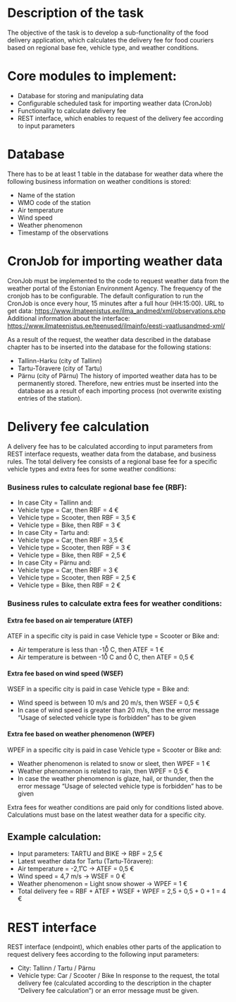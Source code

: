 # Description of the task
The objective of the task is to develop a sub-functionality of the food delivery application, which
calculates the delivery fee for food couriers based on regional base fee, vehicle type, and weather
conditions.

# Core modules to implement:
* Database for storing and manipulating data
* Configurable scheduled task for importing weather data (CronJob)
* Functionality to calculate delivery fee
* REST interface, which enables to request of the delivery fee according to input parameters

# Database
There has to be at least 1 table in the database for weather data where the following business
information on weather conditions is stored:
* Name of the station
* WMO code of the station
* Air temperature
* Wind speed
* Weather phenomenon
* Timestamp of the observations

# CronJob for importing weather data
CronJob must be implemented to the code to request weather data from the weather portal of the
Estonian Environment Agency. The frequency of the cronjob has to be configurable. The default
configuration to run the CronJob is once every hour, 15 minutes after a full hour (HH:15:00). 
URL to get data: 
https://www.ilmateenistus.ee/ilma_andmed/xml/observations.php
Additional information about the interface:
https://www.ilmateenistus.ee/teenused/ilmainfo/eesti-vaatlusandmed-xml/

As a result of the request, the weather data described in the database chapter has to be inserted
into the database for the following stations:
* Tallinn-Harku (city of Tallinn)
* Tartu-Tõravere (city of Tartu)
* Pärnu (city of Pärnu)
The history of imported weather data has to be permanently stored. Therefore, new entries
must be inserted into the database as a result of each importing process (not overwrite existing
entries of the station).

# Delivery fee calculation
A delivery fee has to be calculated according to input parameters from REST interface requests,
weather data from the database, and business rules. The total delivery fee consists of a regional
base fee for a specific vehicle types and extra fees for some weather conditions:

### Business rules to calculate regional base fee (RBF):
* In case City = Tallinn and:
* Vehicle type = Car, then RBF = 4 €
* Vehicle type = Scooter, then RBF = 3,5 €
* Vehicle type = Bike, then RBF = 3 €
* In case City = Tartu and:
* Vehicle type = Car, then RBF = 3,5 €
* Vehicle type = Scooter, then RBF = 3 €
* Vehicle type = Bike, then RBF = 2,5 €
* In case City = Pärnu and:
* Vehicle type = Car, then RBF = 3 €
* Vehicle type = Scooter, then RBF = 2,5 €
* Vehicle type = Bike, then RBF = 2 €
### Business rules to calculate extra fees for weather conditions:
#### Extra fee based on air temperature (ATEF)
ATEF in a specific city is paid in case Vehicle type = Scooter or Bike and:
*  Air temperature is less than -10̊ C, then ATEF = 1 €
*  Air temperature is between -10̊ C and 0̊ C, then ATEF = 0,5 €
#### Extra fee based on wind speed (WSEF) 
WSEF in a specific city is paid in case Vehicle type = Bike and:
* Wind speed is between 10 m/s and 20 m/s, then WSEF = 0,5 €
* In case of wind speed is greater than 20 m/s, then the error message “Usage of selected vehicle
type is forbidden” has to be given 
#### Extra fee based on weather phenomenon (WPEF)
WPEF in a specific city is paid in case Vehicle type = Scooter or Bike and:
* Weather phenomenon is related to snow or sleet, then WPEF = 1 €
* Weather phenomenon is related to rain, then WPEF = 0,5 €
* In case the weather phenomenon is glaze, hail, or thunder, then the error message “Usage of
selected vehicle type is forbidden” has to be given

Extra fees for weather conditions are paid only for conditions listed above.
Calculations must base on the latest weather data for a specific city.

## Example calculation:
* Input parameters: TARTU and BIKE -> RBF = 2,5 €
* Latest weather data for Tartu (Tartu-Tõravere):
* Air temperature = -2,1̊ C -> ATEF = 0,5 €
* Wind speed = 4,7 m/s -> WSEF = 0 €
* Weather phenomenon = Light snow shower -> WPEF = 1 €
* Total delivery fee = RBF + ATEF + WSEF + WPEF = 2,5 + 0,5 + 0 + 1 = 4 €

# REST interface
REST interface (endpoint), which enables other parts of the application to request delivery fees
according to the following input parameters:
*  City: Tallinn / Tartu / Pärnu
*  Vehicle type: Car / Scooter / Bike
In response to the request, the total delivery fee (calculated according to the description in the
chapter “Delivery fee calculation”) or an error message must be given.

